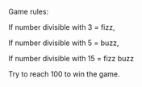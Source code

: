 Game rules:

If number divisible with 3 = fizz,

If number divisible with 5 = buzz,

If number divisible with 15 = fizz buzz

Try to reach 100 to win the game.
